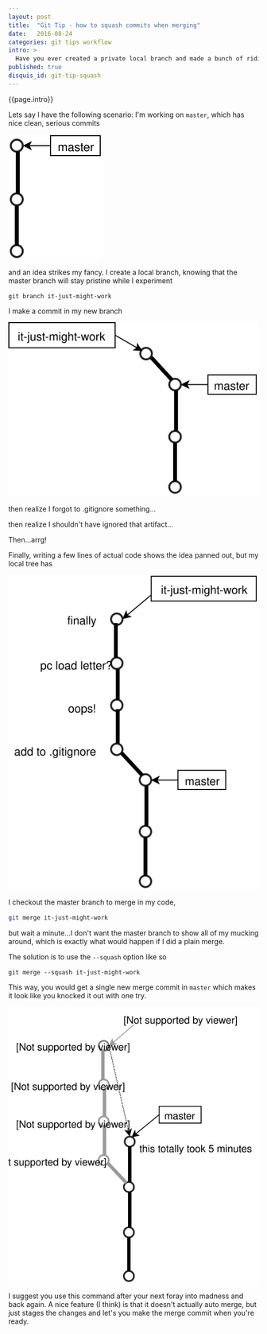```yaml
---
layout: post
title:  "Git Tip - how to squash commits when merging"
date:   2016-08-24
categories: git tips workflow
intro: >
  Have you ever created a private local branch and made a bunch of ridiculous commits that show how much you still have to learn about the way gradle and the world works? Wouldn't it be great if you could merge your private branch back into ```master``` with a single commit, instead of showing all of your silly commits along the way? That's exactly what I'll show you how to do with the `--squash` option.
published: true
disquis_id: git-tip-squash
---
```

{{page.intro}}

Lets say I have the following scenario: I'm working on ```master```, which has nice clean, serious commits

![git master branch...nice and clean](/images/git-tip-squash-1.svg)

and an idea strikes my fancy. I create a local branch, knowing that the master branch will stay pristine while I experiment

```
git branch it-just-might-work
```

I make a commit in my new branch

![create new branch for experiment](/images/git-tip-squash-2.svg)

then realize I forgot to .gitignore something...

then realize I shouldn't have ignored that artifact...

Then...arrg!

Finally, writing a few lines of actual code shows the idea panned out, but my local tree has

![finally](/images/git-tip-squash-3.svg)

I checkout the master branch to merge in my code,

```bash
git merge it-just-might-work
```

but wait a minute...I don't want the master branch to show all of my mucking around, which is exactly what would happen if I did a plain merge.

The solution is to use the ```--squash``` option like so

```
git merge --squash it-just-might-work
```

This way, you would get a single new merge commit in ```master``` which makes it look like you knocked it out with one try.

![end result looks good](/images/git-tip-squash-4.svg)

I suggest you use this command after your next foray into madness and back again. A nice feature (I think) is that it doesn't actually auto merge, but just stages the changes and let's you make the merge commit when you're ready.
